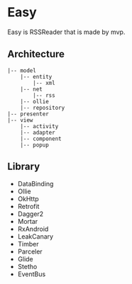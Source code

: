 # Easy
Easy is RSSReader that is made by mvp.

## Architecture
```
|-- model
    |-- entity
        |-- xml
    |-- net
        |-- rss
    |-- ollie
    |-- repository
|-- presenter
|-- view
    |-- activity
    |-- adapter
    |-- component
    |-- popup
```

## Library

- DataBinding
- Ollie
- OkHttp
- Retrofit
- Dagger2
- Mortar
- RxAndroid
- LeakCanary
- Timber
- Parceler
- Glide
- Stetho
- EventBus

